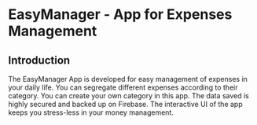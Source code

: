 # EasyManager - App for Expenses Management

## Introduction
The EasyManager App is developed for easy management of expenses in your daily life. You can segregate different expenses according to their category. You can create your own category in this app. The data saved is highly secured and backed up on Firebase. The interactive UI of the app keeps you stress-less in your money management.
